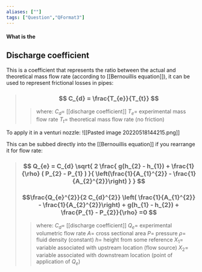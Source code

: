 ```yaml
---
aliases: [""]
tags: ["Question","QFormat3"]
---
```


#### What is the
## Discharge coefficient
This is a coefficient that represents the ratio between the actual and theoretical mass flow rate (according to [[Bernouillis equation]]), it can be used to represent frictional losses in pipes:

> ### $$ C_{d} = \frac{T_{e}}{T_{t}} $$ 
>> where:
>> $C_{d}=$ [[discharge coefficient]] 
>> $T_{e}=$ experimental mass flow rate
>> $T_{t}=$ theoretical mass flow rate (no friction)

To apply it in a venturi nozzle:
![[Pasted image 20220518144215.png]]

This can be subbed directly into the [[Bernouillis equation]] if you rearrange it for flow rate:

> ### $$ Q_{e} = C_{d} \sqrt{ 2 \frac{ g(h_{2} - h_{1}) + \frac{1}{\rho} ( P_{2} - P_{1} ) }{ \left(\frac{1}{A_{1}^{2}} - \frac{1}{A_{2}^{2}}\right) } } $$ 
> ### $$\frac{Q_{e}^{2}}{2 C_{d}^{2}} \left( \frac{1}{A_{1}^{2}} - \frac{1}{A_{2}^{2}}\right)  +  g(h_{1} - h_{2})  + \frac{P_{1} - P_{2}}{\rho} =0 $$
>> where:
>> $C_{d}=$ [[discharge coefficient]] 
>> $Q_{e}=$ experimental volumetric flow rate
>> $A=$ cross sectional area
>> $P=$ pressure
>> $\rho=$ fluid density (constant)
>> $h=$ height from some reference
>> $X_{1}=$ variable associated with upstream location (flow source)
>> $X_{2}=$ variable associated with downstream location (point of application of $Q_{e}$)
